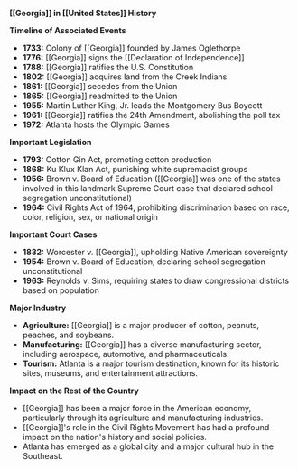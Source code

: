 **[[Georgia]] in [[United States]] History**

**Timeline of Associated Events**

* **1733:** Colony of [[Georgia]] founded by James Oglethorpe
* **1776:** [[Georgia]] signs the [[Declaration of Independence]]
* **1788:** [[Georgia]] ratifies the U.S. Constitution
* **1802:** [[Georgia]] acquires land from the Creek Indians
* **1861:** [[Georgia]] secedes from the Union
* **1865:** [[Georgia]] readmitted to the Union
* **1955:** Martin Luther King, Jr. leads the Montgomery Bus Boycott
* **1961:** [[Georgia]] ratifies the 24th Amendment, abolishing the poll tax
* **1972:** Atlanta hosts the Olympic Games

**Important Legislation**

* **1793:** Cotton Gin Act, promoting cotton production
* **1868:** Ku Klux Klan Act, punishing white supremacist groups
* **1956:** Brown v. Board of Education ([[Georgia]] was one of the states involved in this landmark Supreme Court case that declared school segregation unconstitutional)
* **1964:** Civil Rights Act of 1964, prohibiting discrimination based on race, color, religion, sex, or national origin

**Important Court Cases**

* **1832:** Worcester v. [[Georgia]], upholding Native American sovereignty
* **1954:** Brown v. Board of Education, declaring school segregation unconstitutional
* **1963:** Reynolds v. Sims, requiring states to draw congressional districts based on population

**Major Industry**

* **Agriculture:** [[Georgia]] is a major producer of cotton, peanuts, peaches, and soybeans.
* **Manufacturing:** [[Georgia]] has a diverse manufacturing sector, including aerospace, automotive, and pharmaceuticals.
* **Tourism:** Atlanta is a major tourism destination, known for its historic sites, museums, and entertainment attractions.

**Impact on the Rest of the Country**

* [[Georgia]] has been a major force in the American economy, particularly through its agriculture and manufacturing industries.
* [[Georgia]]'s role in the Civil Rights Movement has had a profound impact on the nation's history and social policies.
* Atlanta has emerged as a global city and a major cultural hub in the Southeast.